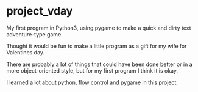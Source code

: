# project_vday
My first program in Python3, using pygame to make a quick and dirty text adventure-type game.

Thought it would be fun to make a little program as a gift for my wife for Valentines day.

There are probably a lot of things that could have been done better or in a more object-oriented style, but for my first program I think it is okay.

I learned a lot about python, flow control and pygame in this project.
